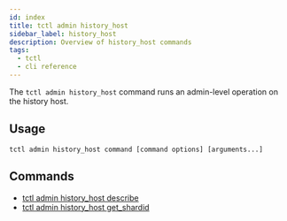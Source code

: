 ```yaml
---
id: index
title: tctl admin history_host
sidebar_label: history_host
description: Overview of history_host commands
tags:
  - tctl
  - cli reference
---
```


The `tctl admin history_host` command runs an admin-level operation on the history host.

## Usage

`tctl admin history_host command [command options] [arguments...]`

## Commands

- [tctl admin history_host describe](/tctl-v1/admin/history_host/describe)
- [tctl admin history_host get_shardid](/tctl-v1/admin/history_host/get_shardid)

